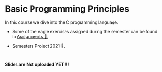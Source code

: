 # Basic Programming Principles

In this course we dive into the C programming language.

- Some of the eagle exercises assigned during the semester can be found in [Assignments 📂](https://github.com/tsingi-chris/CSD-Auth/tree/main/1st%20Semester/Basic%20Programming%20Principles/Eagle%20Assignments),

- Semesters [Project 2021 📂](https://github.com/tsingi-chris/CSD-Auth/tree/main/1st%20Semester/Basic%20Programming%20Principles/Project%202021).


<br/>


__Slides are Not uploaded YET !!!__